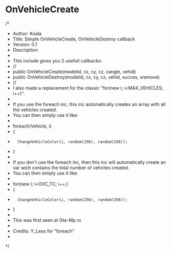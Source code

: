 OnVehicleCreate
===============

/*
*	Author:		Koala
*	Title:		Simple OnVehicleCreate, OnVehicleDestroy callback
*	Version:	0.1
*	Description:
*
*	This include gives you 2 usefull callbacks:
*	//
*	public OnVehicleCreate(modelid, cx, cy, cz, cangle, vehid)
*	public OnVehicleDestroy(modelid, cx, cy, cz, vehid, succes, sremove)
*	//
*	I also made a replacement for the classic "for(new i; i<MAX_VEHICLES; i++)".
*
*	If you use the foreach inc, this inc automatically creates an array with all the vehicles created.
*	You can then simply use it like:
*	
*	foreach(Vehicle, i)
*	{
*		ChangeVehicleColor(i, random(256), random(256));
*	}
*
*	If you don't use the foreach inc, then this inc will automatically create an var wich contains the total number of vehicles created.
*	You can then simply use it like:
*
*	for(new i; i<OVC_TC; i++;)
*	{
*		ChangeVehicleColor(i, random(256), random(256));
*	}
*
*	This was first seen at Gta-Mp.ro
*
* Credits: Y_Less for "foreach"
*
*/
